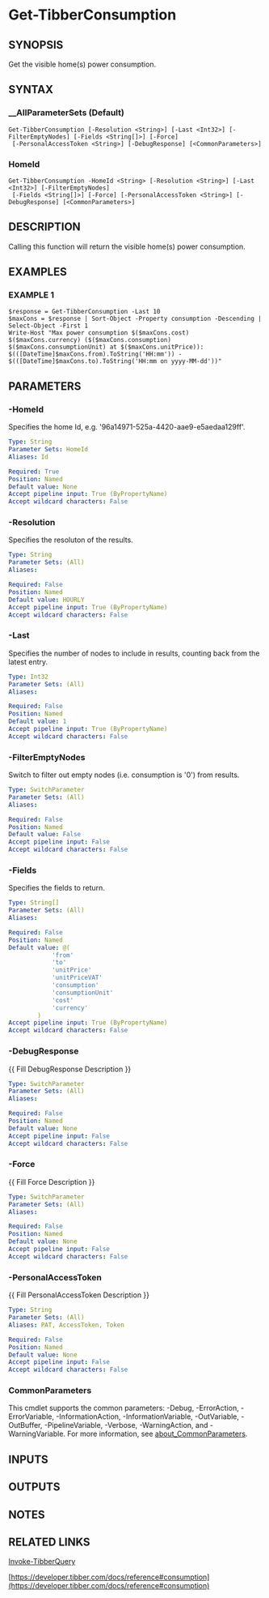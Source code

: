 # Get-TibberConsumption

## SYNOPSIS
Get the visible home(s) power consumption.

## SYNTAX

### __AllParameterSets (Default)
```
Get-TibberConsumption [-Resolution <String>] [-Last <Int32>] [-FilterEmptyNodes] [-Fields <String[]>] [-Force]
 [-PersonalAccessToken <String>] [-DebugResponse] [<CommonParameters>]
```

### HomeId
```
Get-TibberConsumption -HomeId <String> [-Resolution <String>] [-Last <Int32>] [-FilterEmptyNodes]
 [-Fields <String[]>] [-Force] [-PersonalAccessToken <String>] [-DebugResponse] [<CommonParameters>]
```

## DESCRIPTION
Calling this function will return the visible home(s) power consumption.

## EXAMPLES

### EXAMPLE 1
```
$response = Get-TibberConsumption -Last 10
$maxCons = $response | Sort-Object -Property consumption -Descending | Select-Object -First 1
Write-Host "Max power consumption $($maxCons.cost) $($maxCons.currency) ($($maxCons.consumption) $($maxCons.consumptionUnit) at $($maxCons.unitPrice)): $(([DateTime]$maxCons.from).ToString('HH:mm')) - $(([DateTime]$maxCons.to).ToString('HH:mm on yyyy-MM-dd'))"
```

## PARAMETERS

### -HomeId
Specifies the home Id, e.g.
'96a14971-525a-4420-aae9-e5aedaa129ff'.

```yaml
Type: String
Parameter Sets: HomeId
Aliases: Id

Required: True
Position: Named
Default value: None
Accept pipeline input: True (ByPropertyName)
Accept wildcard characters: False
```

### -Resolution
Specifies the resoluton of the results.

```yaml
Type: String
Parameter Sets: (All)
Aliases:

Required: False
Position: Named
Default value: HOURLY
Accept pipeline input: True (ByPropertyName)
Accept wildcard characters: False
```

### -Last
Specifies the number of nodes to include in results, counting back from the latest entry.

```yaml
Type: Int32
Parameter Sets: (All)
Aliases:

Required: False
Position: Named
Default value: 1
Accept pipeline input: True (ByPropertyName)
Accept wildcard characters: False
```

### -FilterEmptyNodes
Switch to filter out empty nodes (i.e.
consumption is '0') from results.

```yaml
Type: SwitchParameter
Parameter Sets: (All)
Aliases:

Required: False
Position: Named
Default value: False
Accept pipeline input: False
Accept wildcard characters: False
```

### -Fields
Specifies the fields to return.

```yaml
Type: String[]
Parameter Sets: (All)
Aliases:

Required: False
Position: Named
Default value: @(
            'from'
            'to'
            'unitPrice'
            'unitPriceVAT'
            'consumption'
            'consumptionUnit'
            'cost'
            'currency'
        )
Accept pipeline input: True (ByPropertyName)
Accept wildcard characters: False
```

### -DebugResponse
{{ Fill DebugResponse Description }}

```yaml
Type: SwitchParameter
Parameter Sets: (All)
Aliases:

Required: False
Position: Named
Default value: None
Accept pipeline input: False
Accept wildcard characters: False
```

### -Force
{{ Fill Force Description }}

```yaml
Type: SwitchParameter
Parameter Sets: (All)
Aliases:

Required: False
Position: Named
Default value: None
Accept pipeline input: False
Accept wildcard characters: False
```

### -PersonalAccessToken
{{ Fill PersonalAccessToken Description }}

```yaml
Type: String
Parameter Sets: (All)
Aliases: PAT, AccessToken, Token

Required: False
Position: Named
Default value: None
Accept pipeline input: False
Accept wildcard characters: False
```

### CommonParameters
This cmdlet supports the common parameters: -Debug, -ErrorAction, -ErrorVariable, -InformationAction, -InformationVariable, -OutVariable, -OutBuffer, -PipelineVariable, -Verbose, -WarningAction, and -WarningVariable. For more information, see [about_CommonParameters](http://go.microsoft.com/fwlink/?LinkID=113216).

## INPUTS

## OUTPUTS

## NOTES

## RELATED LINKS

[Invoke-TibberQuery](Invoke-TibberQuery.md)

[https://developer.tibber.com/docs/reference#consumption](https://developer.tibber.com/docs/reference#consumption)

